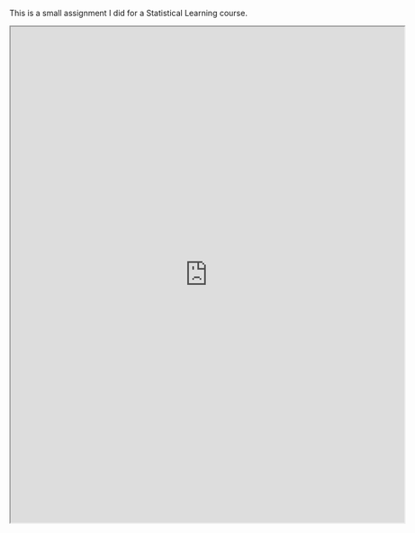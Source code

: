 <!--
.. title: Dirichlet Process Mixture Models
.. slug: dirichlet-process-mixture-models
.. date: 2017-09-17 21:24:46 UTC
.. tags: machine-learning
.. category: 
.. link: 
.. description: 
.. type: text
-->

This is a small assignment I did for a Statistical Learning course.

<iframe width="700" height="880" src="https://docs.google.com/viewer?url=https://cdn.rawgit.com/colobas/dirichlet-process-mixture-models/0f66867f/tex/dpmm.pdf&embedded=true"></iframe>
